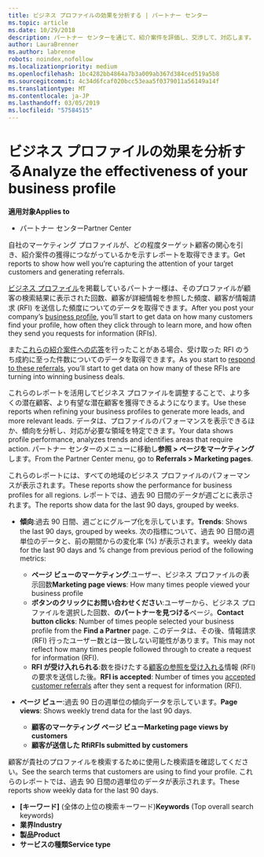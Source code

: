 ```yaml
---
title: ビジネス プロファイルの効果を分析する | パートナー センター
ms.topic: article
ms.date: 10/29/2018
description: パートナー センターを通じて、紹介案件を評価し、交渉して、対応します。
author: LauraBrenner
ms.author: labrenne
robots: noindex,nofollow
ms.localizationpriority: medium
ms.openlocfilehash: 1bc4282bb4864a7b3a009ab367d384ced519a5b8
ms.sourcegitcommit: 4c34d6fcaf020bcc53eaa5f0379011a56149a14f
ms.translationtype: MT
ms.contentlocale: ja-JP
ms.lasthandoff: 03/05/2019
ms.locfileid: "57584515"
---
```

# <a name="analyze-the-effectiveness-of-your-business-profile"></a><span data-ttu-id="c13cc-103">ビジネス プロファイルの効果を分析する</span><span class="sxs-lookup"><span data-stu-id="c13cc-103">Analyze the effectiveness of your business profile</span></span>
<!-- 
https://go.microsoft.com/fwlink/?linkid=849120
-->

<span data-ttu-id="c13cc-104">**適用対象**</span><span class="sxs-lookup"><span data-stu-id="c13cc-104">**Applies to**</span></span>

-  <span data-ttu-id="c13cc-105">パートナー センター</span><span class="sxs-lookup"><span data-stu-id="c13cc-105">Partner Center</span></span>

<span data-ttu-id="c13cc-106">自社のマーケティング プロファイルが、どの程度ターゲット顧客の関心を引き、紹介案件の獲得につながっているかを示すレポートを取得できます。</span><span class="sxs-lookup"><span data-stu-id="c13cc-106">Get reports to show how well you’re capturing the attention of your target customers and generating referrals.</span></span>

<span data-ttu-id="c13cc-107">[ビジネス プロファイル](create-a-marketing-profile.md)を掲載しているパートナー様は、そのプロファイルが顧客の検索結果に表示された回数、顧客が詳細情報を参照した頻度、顧客が情報請求 (RFI) を送信した頻度についてのデータを取得できます。</span><span class="sxs-lookup"><span data-stu-id="c13cc-107">After you post your company’s [business profile](create-a-marketing-profile.md), you’ll start to get data on how many customers find your profile, how often they click through to learn more, and how often they send you requests for information (RFIs).</span></span> 

<span data-ttu-id="c13cc-108">また[これらの紹介案件への応答](responding-to-referrals.md)を行ったことがある場合、受け取った RFI のうち成約に至った件数についてのデータを取得できます。</span><span class="sxs-lookup"><span data-stu-id="c13cc-108">As you start to [respond to these referrals](responding-to-referrals.md), you’ll start to get data on how many of these RFIs are turning into winning business deals.</span></span>

<span data-ttu-id="c13cc-109">これらのレポートを活用してビジネス プロファイルを調整することで、より多くの潜在顧客、より有望な潜在顧客を獲得できるようになります。</span><span class="sxs-lookup"><span data-stu-id="c13cc-109">Use these reports when refining your business profiles to generate more leads, and more relevant leads.</span></span> <span data-ttu-id="c13cc-110">データは、プロファイルのパフォーマンスを表示できるほか、傾向を分析し、対応が必要な領域を特定できます。</span><span class="sxs-lookup"><span data-stu-id="c13cc-110">Your data shows profile performance, analyzes trends and identifies areas that require action.</span></span> <span data-ttu-id="c13cc-111">パートナー センターのメニューに移動し**参照 > ページをマーケティング**します。</span><span class="sxs-lookup"><span data-stu-id="c13cc-111">From the Partner Center menu, go to **Referrals > Marketing pages**.</span></span>

<span data-ttu-id="c13cc-112">これらのレポートには、すべての地域のビジネス プロファイルのパフォーマンスが表示されます。</span><span class="sxs-lookup"><span data-stu-id="c13cc-112">These reports show the performance for business profiles for all regions.</span></span> <span data-ttu-id="c13cc-113">レポートでは、過去 90 日間のデータが週ごとに表示されます。</span><span class="sxs-lookup"><span data-stu-id="c13cc-113">The reports show data for the last 90 days, grouped by weeks.</span></span>

*  <span data-ttu-id="c13cc-114">**傾向**:過去 90 日間、週ごとにグループ化を示しています。</span><span class="sxs-lookup"><span data-stu-id="c13cc-114">**Trends**: Shows the last 90 days, grouped by weeks.</span></span> <span data-ttu-id="c13cc-115">次の指標について、過去 90 日間の週単位のデータと、前の期間からの変化率 (%) が表示されます。</span><span class="sxs-lookup"><span data-stu-id="c13cc-115">weekly data for the last 90 days and % change from previous period of the following metrics:</span></span>

   * <span data-ttu-id="c13cc-116">**ページ ビューのマーケティング**:ユーザー、ビジネス プロファイルの表示回数</span><span class="sxs-lookup"><span data-stu-id="c13cc-116">**Marketing page views**: How many times people viewed your business profile</span></span>
   * <span data-ttu-id="c13cc-117">**ボタンのクリックにお問い合わせください**:ユーザーから、ビジネス プロファイルを選択した回数、**のパートナーを見つける**ページ。</span><span class="sxs-lookup"><span data-stu-id="c13cc-117">**Contact button clicks**: Number of times people selected your business profile from the **Find a Partner** page.</span></span> <span data-ttu-id="c13cc-118">このデータは、その後、情報請求 (RFI) 行ったユーザー数とは一致しない可能性があります。</span><span class="sxs-lookup"><span data-stu-id="c13cc-118">This may not reflect how many times people followed through to create a request for information (RFI).</span></span>
   * <span data-ttu-id="c13cc-119">**RFI が受け入れられる**:数を掛けたする[顧客の参照を受け入れる](responding-to-referrals.md)情報 (RFI) の要求を送信した後。</span><span class="sxs-lookup"><span data-stu-id="c13cc-119">**RFI is accepted**: Number of times you [accepted customer referrals](responding-to-referrals.md) after they sent a request for information (RFI).</span></span>


*  <span data-ttu-id="c13cc-120">**ページ ビュー**:過去 90 日の週単位の傾向データを示しています。</span><span class="sxs-lookup"><span data-stu-id="c13cc-120">**Page views**: Shows weekly trend data for the last 90 days.</span></span>
   *  <span data-ttu-id="c13cc-121">**顧客のマーケティング ページ ビュー**</span><span class="sxs-lookup"><span data-stu-id="c13cc-121">**Marketing page views by customers**</span></span>
   *  <span data-ttu-id="c13cc-122">**顧客が送信した Rfi**</span><span class="sxs-lookup"><span data-stu-id="c13cc-122">**RFIs submitted by customers**</span></span>

<span data-ttu-id="c13cc-123">顧客が貴社のプロファイルを検索するために使用した検索語を確認してください。</span><span class="sxs-lookup"><span data-stu-id="c13cc-123">See the search terms that customers are using to find your profile.</span></span> <span data-ttu-id="c13cc-124">これらのレポートでは、過去 90 日間の週単位のデータが表示されます。</span><span class="sxs-lookup"><span data-stu-id="c13cc-124">These reports show weekly data for the last 90 days.</span></span>

*  <span data-ttu-id="c13cc-125">**[キーワード]** (全体の上位の検索キーワード)</span><span class="sxs-lookup"><span data-stu-id="c13cc-125">**Keywords** (Top overall search keywords)</span></span> 
*  <span data-ttu-id="c13cc-126">**業界**</span><span class="sxs-lookup"><span data-stu-id="c13cc-126">**Industry**</span></span>
*  <span data-ttu-id="c13cc-127">**製品**</span><span class="sxs-lookup"><span data-stu-id="c13cc-127">**Product**</span></span>
*  <span data-ttu-id="c13cc-128">**サービスの種類**</span><span class="sxs-lookup"><span data-stu-id="c13cc-128">**Service type**</span></span>

